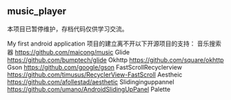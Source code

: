 ## music_player

本项目已暂停维护，存档代码仅供学习交流。

My first android application
项目的建立离不开以下开源项目的支持：
音乐搜索器
https://github.com/maicong/music
Glide
https://github.com/bumptech/glide
Okhttp
https://github.com/square/okhttp
Gson
https://github.com/google/gson
FastScrollRecyclerview
https://github.com/timusus/RecyclerView-FastScroll
Aestheic
https://github.com/afollestad/aesthetic
Slidinginguppannel
https://github.com/umano/AndroidSlidingUpPanel
Palette

